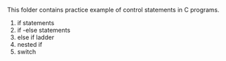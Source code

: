 This folder contains practice example of control statements in C programs.
1. if statements
2. if -else statements
3. else if ladder
4. nested if
5. switch
